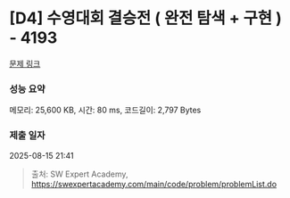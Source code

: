 # [D4] 수영대회 결승전 ( 완전 탐색 + 구현 ) - 4193 

[문제 링크](https://swexpertacademy.com/main/code/problem/problemDetail.do?contestProbId=AWKaG6_6AGQDFARV) 

### 성능 요약

메모리: 25,600 KB, 시간: 80 ms, 코드길이: 2,797 Bytes

### 제출 일자

2025-08-15 21:41



> 출처: SW Expert Academy, https://swexpertacademy.com/main/code/problem/problemList.do